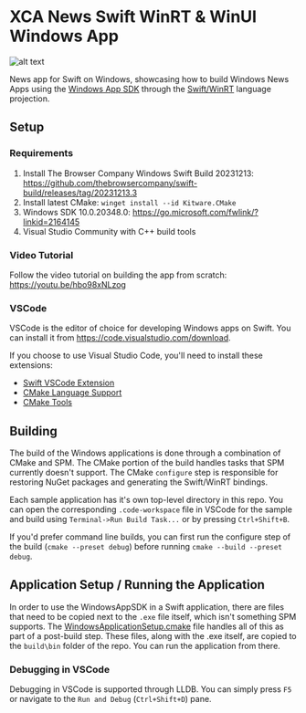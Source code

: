 # XCA News Swift WinRT & WinUI Windows App

![alt text](https://i.ibb.co/6mymjgR/Whats-App-Image-2024-02-04-at-18-01-06-4fb748b1.jpg)

News app for Swift on Windows, showcasing how to build Windows News Apps using the [Windows App SDK](https://github.com/microsoft/windowsappsdk) through the [Swift/WinRT](https://github.com/thebrowsercompany/swift-winrt) language projection.

## Setup

### Requirements
1. Install The Browser Company Windows Swift Build 20231213:
https://github.com/thebrowsercompany/swift-build/releases/tag/20231213.3
2. Install latest CMake: `winget install --id Kitware.CMake`
3. Windows SDK 10.0.20348.0: https://go.microsoft.com/fwlink/?linkid=2164145
4. Visual Studio Community with C++ build tools

### Video Tutorial
Follow the video tutorial on building the app from scratch: https://youtu.be/hbo98xNLzog

### VSCode

VSCode is the editor of choice for developing Windows apps on Swift. You can install it from https://code.visualstudio.com/download.

If you choose to use Visual Studio Code, you'll need to install these extensions:
- [Swift VSCode Extension](https://marketplace.visualstudio.com/items?itemName=sswg.swift-lang)
- [CMake Language Support](https://marketplace.visualstudio.com/items?itemName=twxs.cmake)
- [CMake Tools](https://marketplace.visualstudio.com/items?itemName=ms-vscode.cmake-tools)

## Building

The build of the Windows applications is done through a combination of CMake and SPM. The CMake portion of the build handles tasks that SPM currently doesn't support. The CMake `configure` step is responsible for restoring NuGet packages and generating the Swift/WinRT bindings.

Each sample application has it's own top-level directory in this repo. You can open the corresponding `.code-workspace` file in VSCode for the sample and build using `Terminal->Run Build Task...` or by pressing `Ctrl+Shift+B`.

If you'd prefer command line builds, you can first run the configure step of the build (`cmake --preset debug`) before running `cmake --build --preset debug`.

## Application Setup / Running the Application

In order to use the WindowsAppSDK in a Swift application, there are files that need to be copied next to the `.exe` file itself, which isn't something SPM supports. The [WindowsApplicationSetup.cmake](cmake/WindowsApplicationSetup.cmake) file handles all of this as part of a post-build step. These files, along with the .exe itself, are copied to the `build\bin` folder of the repo. You can run the application from there.

### Debugging in VSCode

Debugging in VSCode is supported through LLDB. You can simply press `F5` or navigate to the `Run and Debug` (`Ctrl+Shift+D`) pane.